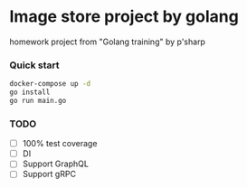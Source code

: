 # Image store project by golang

homework project from "Golang training" by p'sharp

### Quick start

```bash
docker-compose up -d
go install
go run main.go
```

### TODO
- [ ] 100% test coverage
- [ ] DI
- [ ] Support GraphQL
- [ ] Support gRPC
